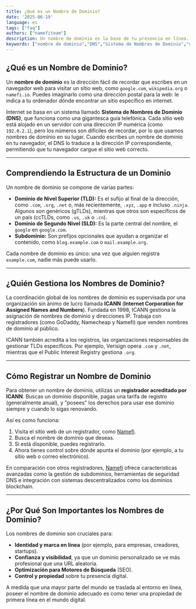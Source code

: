 ```yaml
---
title: ¿Qué es un Nombre de Dominio?
date: '2025-06-19'
language: es
tags: ["faq"]
authors: ["namefiteam"]
description: Un nombre de dominio es la base de tu presencia en línea.
keywords: ["nombre de dominio","DNS","Sistema de Nombres de Dominio","dirección IP","dirección web","conceptos básicos de internet","registro de dominios","dirección de sitio web","URL","namefi"]
---
```



## **¿Qué es un Nombre de Dominio?**

Un **nombre de dominio** es la dirección fácil de recordar que escribes en un navegador web para visitar un sitio web, como `google.com`, `wikipedia.org` o `namefi.io`. Puedes imaginarlo como una dirección postal para la web: le indica a tu ordenador dónde encontrar un sitio específico en internet.

Internet se basa en un sistema llamado **Sistema de Nombres de Dominio (DNS)**, que funciona como una gigantesca guía telefónica. Cada sitio web está alojado en un servidor con una dirección IP numérica (como `192.0.2.1`), pero los números son difíciles de recordar, por lo que usamos nombres de dominio en su lugar. Cuando escribes un nombre de dominio en tu navegador, el DNS lo traduce a la dirección IP correspondiente, permitiendo que tu navegador cargue el sitio web correcto.

---

## **Comprendiendo la Estructura de un Dominio**

Un nombre de dominio se compone de varias partes:

*   **Dominio de Nivel Superior (TLD):** Es el sufijo al final de la dirección, como `.com`, `.org`, `.net` o, más recientemente, `.xyz`, `.app` e incluso `.ninja`. Algunos son genéricos (gTLDs), mientras que otros son específicos de un país (ccTLDs, como `.us`, `.uk` o `.cn`).
*   **Dominio de Segundo Nivel (SLD):** Es la parte central del nombre, el `google` en `google.com`.
*   **Subdominio:** Son prefijos opcionales que ayudan a organizar el contenido, como `blog.example.com` o `mail.example.org`.

Cada nombre de dominio es único: una vez que alguien registra `example.com`, nadie más puede usarlo.

---

## **¿Quién Gestiona los Nombres de Dominio?**

La coordinación global de los nombres de dominio es supervisada por una organización sin ánimo de lucro llamada **ICANN** (**Internet Corporation for Assigned Names and Numbers**). Fundada en 1998, ICANN gestiona la asignación de nombres de dominio y direcciones IP. Trabaja con registradores (como GoDaddy, Namecheap y Namefi) que venden nombres de dominio al público.

ICANN también acredita a los registros, las organizaciones responsables de gestionar TLDs específicos. Por ejemplo, Verisign opera `.com` y `.net`, mientras que el Public Interest Registry gestiona `.org`.

---

## **Cómo Registrar un Nombre de Dominio**

Para obtener un nombre de dominio, utilizas un **registrador acreditado por ICANN**. Buscas un dominio disponible, pagas una tarifa de registro (generalmente anual), y "posees" los derechos para usar ese dominio siempre y cuando lo sigas renovando.

Así es como funciona:

1.  Visita el sitio web de un registrador, como [Namefi](https://namefi.io).
2.  Busca el nombre de dominio que deseas.
3.  Si está disponible, puedes registrarlo.
4.  Ahora tienes control sobre dónde apunta el dominio (por ejemplo, a tu sitio web o correo electrónico).

En comparación con otros registradores, [Namefi](https://namefi.io) ofrece características avanzadas como la gestión de subdominios, herramientas de seguridad DNS e integración con sistemas descentralizados como los dominios blockchain.

---

## **¿Por Qué Son Importantes los Nombres de Dominio?**

Los nombres de dominio son cruciales para:

*   **Identidad y marca en línea** (por ejemplo, para empresas, creadores, startups).
*   **Confianza y visibilidad**, ya que un dominio personalizado se ve más profesional que una URL aleatoria.
*   **Optimización para Motores de Búsqueda** (SEO).
*   **Control y propiedad** sobre tu presencia digital.

A medida que una mayor parte del mundo se traslada al entorno en línea, poseer el nombre de dominio adecuado es como tener una propiedad de primera línea en el mundo digital.